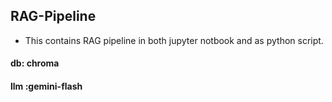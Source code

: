 ## RAG-Pipeline

- This contains RAG pipeline in both jupyter notbook and as python script.

#### db: chroma
#### llm :gemini-flash
